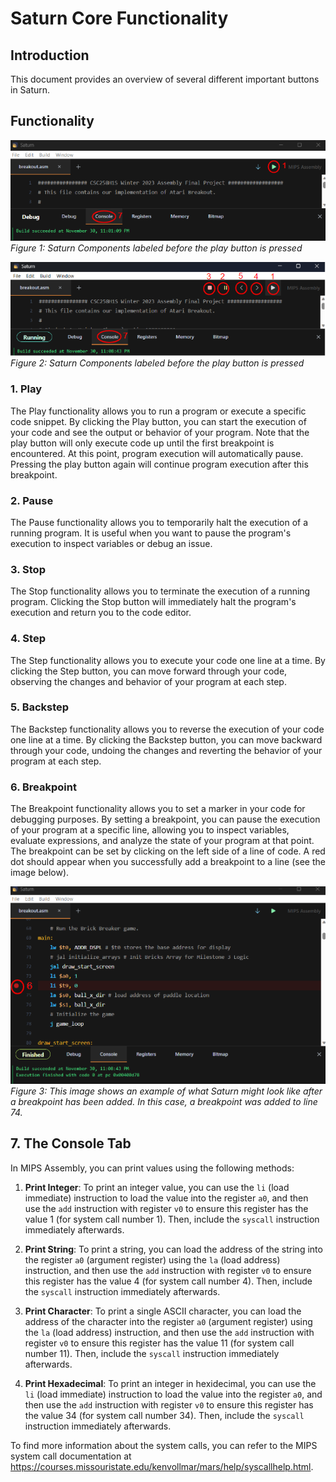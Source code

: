 # Saturn Core Functionality

## Introduction

This document provides an overview of several different important buttons in Saturn.

## Functionality

![Saturn Components](./coreImages/before.png)
*Figure 1: Saturn Components labeled before the play button is pressed*

![Saturn Components](./coreImages/after.png)
*Figure 2: Saturn Components labeled before the play button is pressed*

### 1. Play

The Play functionality allows you to run a program or execute a specific code snippet. By clicking the Play button, you can start the execution of your code and see the output or behavior of your program. Note that the play button will only execute code up until the first breakpoint is encountered. At this point, program execution will automatically pause. Pressing the play button again will continue program execution after this breakpoint.

### 2. Pause

The Pause functionality allows you to temporarily halt the execution of a running program. It is useful when you want to pause the program's execution to inspect variables or debug an issue.

### 3. Stop

The Stop functionality allows you to terminate the execution of a running program. Clicking the Stop button will immediately halt the program's execution and return you to the code editor.

### 4. Step

The Step functionality allows you to execute your code one line at a time. By clicking the Step button, you can move forward through your code, observing the changes and behavior of your program at each step.

### 5. Backstep

The Backstep functionality allows you to reverse the execution of your code one line at a time. By clicking the Backstep button, you can move backward through your code, undoing the changes and reverting the behavior of your program at each step.

### 6. Breakpoint

The Breakpoint functionality allows you to set a marker in your code for debugging purposes. By setting a breakpoint, you can pause the execution of your program at a specific line, allowing you to inspect variables, evaluate expressions, and analyze the state of your program at that point. The breakpoint can be set by clicking on the left side of a line of code. A red dot should appear when you successfully add a breakpoint to a line (see the image below).

![Breakpoint Example](./coreImages/break.png)
*Figure 3: This image shows an example of what Saturn might look like after a breakpoint has been added. In this case, a breakpoint was added to line 74.*

## 7. The Console Tab

In MIPS Assembly, you can print values using the following methods:

1. **Print Integer**: To print an integer value, you can use the `li` (load immediate) instruction to load the value into the register `a0`, and then use the `add` instruction with register `v0` to ensure this register has the value 1 (for system call number 1). Then, include the `syscall` instruction immediately afterwards.

2. **Print String**: To print a string, you can load the address of the string into the register `a0` (argument register) using the `la` (load address) instruction, and then use the `add` instruction with register `v0` to ensure this register has the value 4 (for system call number 4). Then, include the `syscall` instruction immediately afterwards.

3. **Print Character**: To print a single ASCII character, you can load the address of the character into the register `a0` (argument register) using the `la` (load address) instruction, and then use the `add` instruction with register `v0` to ensure this register has the value 11 (for system call number 11). Then, include the `syscall` instruction immediately afterwards.

4. **Print Hexadecimal**: To print an integer in hexidecimal, you can use the `li` (load immediate) instruction to load the value into the register `a0`, and then use the `add` instruction with register `v0` to ensure this register has the value 34 (for system call number 34). Then, include the `syscall` instruction immediately afterwards.

To find more information about the system calls, you can refer to the MIPS system call documentation at https://courses.missouristate.edu/kenvollmar/mars/help/syscallhelp.html.